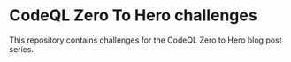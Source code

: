 # CodeQL Zero To Hero challenges

This repository contains challenges for the CodeQL Zero to Hero blog post series.
